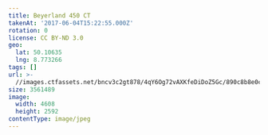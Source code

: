 ```yaml
---
title: Beyerland 450 CT
takenAt: '2017-06-04T15:22:55.000Z'
rotation: 0
license: CC BY-ND 3.0
geo:
  lat: 50.10635
  lng: 8.773266
tags: []
url: >-
  //images.ctfassets.net/bncv3c2gt878/4qY6Og72vAXKfeDiDoZ5Gc/890c8b8e0ce04879fe14d6b0fcac99b0/beyerland-450-ct_34964286051_o
size: 3561489
image:
  width: 4608
  height: 2592
contentType: image/jpeg
---
```


